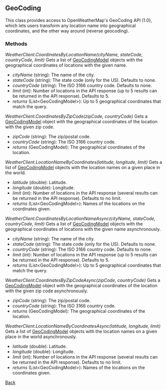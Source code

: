 ## GeoCoding
This class provides access to OpenWeatherMap's GeoCoding API (1.0), which lets users transform any location name into geographical coordinates, and the other way around (reverse geocoding).
### Methods
*WeatherClient.CoordinatesByLocationName(cityName, stateCode, countryCode, limit)*
Gets a list of [GeoCodingModel](https://eloyespinosa.github.io/Weather.NET/docs/models/geocoding) objects with the geographical coordinates of locations with the given name.
- *cityName* (string): The name of the city.
- *stateCode* (string): The state code (only for the US). Defaults to none.
- *countryCode* (string): The ISO 3166 country code. Defaults to none.
- *limit* (int): Number of locations in the API response (up to 5 results can be returned in the API response). Defaults to 5.
- *returns* (List\<GeoCodingModel\>): Up to 5 geographical coordinates that match the query.

*WeatherClient.CoordinatesByZipCode(zipCode, countryCode)*
Gets a [GeoCodingModel](https://eloyespinosa.github.io/Weather.NET/docs/models/geocoding) object with the geographical coordinates of the location with the given zip code.
- *zipCode* (string): The zip/postal code.
- *countryCode* (string): The ISO 3166 country code.
- *returns* (GeoCodingModel): The geographical coordinates of the location.

*WeatherClient.LocationNameByCoordinates(latitude, longitude, limit)*
Gets a list of [GeoCodingModel](https://eloyespinosa.github.io/Weather.NET/docs/models/geocoding) objects with the location names on a given place in the world.
- *latitude* (double): Latitude.
- *longitude* (double): Longitude.
- *limit* (int): Number of locations in the API response (several results can be returned in the API response). Defaults to no limit.
- *returns* (List\<GeoCodingModel\>): Names of the locations on the coordinates given.

*WeatherClient.CoordinatesByLocationNameAsync(cityName, stateCode, countryCode, limit)*
Gets a list of [GeoCodingModel](https://eloyespinosa.github.io/Weather.NET/docs/models/geocoding) objects with the geographical coordinates of locations with the given name asynchronously.
- *cityName* (string): The name of the city.
- *stateCode* (string): The state code (only for the US). Defaults to none.
- *countryCode* (string): The ISO 3166 country code. Defaults to none.
- *limit* (int): Number of locations in the API response (up to 5 results can be returned in the API response). Defaults to 5.
- *returns* (List\<GeoCodingModel\>): Up to 5 geographical coordinates that match the query.

*WeatherClient.CoordinatesByZipCodeAsync(zipCode, countryCode)*
Gets a [GeoCodingModel](https://eloyespinosa.github.io/Weather.NET/docs/models/geocoding) object with the geographical coordinates of the location with the given zip code asynchronously.
- *zipCode* (string): The zip/postal code.
- *countryCode* (string): The ISO 3166 country code.
- *returns* (GeoCodingModel): The geographical coordinates of the location.

*WeatherClient.LocationNameByCoordinatesAsync(latitude, longitude, limit)*
Gets a list of [GeoCodingModel](https://eloyespinosa.github.io/Weather.NET/docs/models/geocoding) objects with the location names on a given place in the world asynchronously.
- *latitude* (double): Latitude.
- *longitude* (double): Longitude.
- *limit* (int): Number of locations in the API response (several results can be returned in the API response). Defaults to no limit.
- *returns* (List\<GeoCodingModel\>): Names of the locations on the coordinates given.

[Back](https://eloyespinosa.github.io/Weather.NET/docs/)

